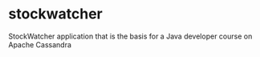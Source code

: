 stockwatcher
============

StockWatcher application that is the basis for a Java developer course on Apache Cassandra
